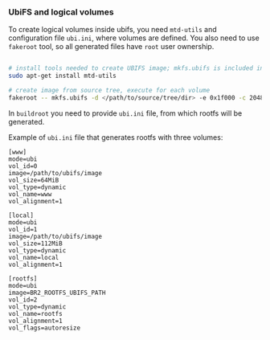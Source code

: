 ### UbiFS and logical volumes

To create logical volumes inside ubifs, you need `mtd-utils` and configuration file `ubi.ini`, where volumes are defined. You also need to use `fakeroot` tool, so all generated files have `root` user ownership.

```bash

# install tools needed to create UBIFS image; mkfs.ubifs is included in mtd-utils
sudo apt-get install mtd-utils

# create image from source tree, execute for each volume
fakeroot -- mkfs.ubifs -d </path/to/source/tree/dir> -e 0x1f000 -c 2048 -m 0x800 -x lzo -o <path/to/store/generated/image>
```

In `buildroot` you need to provide `ubi.ini` file, from which rootfs will be generated.

Example of `ubi.ini` file that generates rootfs with three volumes:

```
[www]
mode=ubi
vol_id=0
image=/path/to/ubifs/image
vol_size=64MiB
vol_type=dynamic
vol_name=www
vol_alignment=1

[local]
mode=ubi
vol_id=1
image=/path/to/ubifs/image
vol_size=112MiB
vol_type=dynamic
vol_name=local
vol_alignment=1

[rootfs]
mode=ubi
image=BR2_ROOTFS_UBIFS_PATH
vol_id=2
vol_type=dynamic
vol_name=rootfs
vol_alignment=1
vol_flags=autoresize

```
